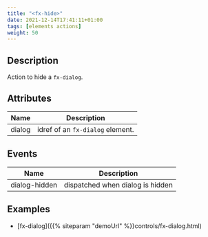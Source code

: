 ```yaml
---
title: "<fx-hide>"
date: 2021-12-14T17:41:11+01:00
tags: [elements actions]
weight: 50
---
```


## Description

Action to hide a `fx-dialog`.


## Attributes
| Name | Description |
|------|-------------|
| dialog | idref of an `fx-dialog` element. |

## Events

| Name          | Description                      |
|---------------|----------------------------------|
| dialog-hidden | dispatched when dialog is hidden |



## Examples

* [fx-dialog]({{% siteparam "demoUrl" %}}controls/fx-dialog.html)



